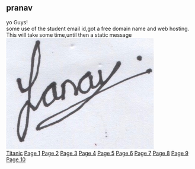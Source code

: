 <h2>pranav</h2>
<html>
<body>
 yo Guys!
 <br>
 some use of the student email id,got a  free domain name and web hosting.
 This will take some time,until then a static message
 </body>
</html><br>
<img src="Scan 10.jpg" alt="Signature">
<br>
<a href= "Titanic.docx">Titanic</a>
<a href="page1.html">Page 1</a>
<a href="page2.html">Page 2</a>
<a href="page3.html">Page 3</a>
<a href="page4.html">Page 4</a>
<a href="page5.html">Page 5</a>
<a href="page6.html">Page 6</a>
<a href="page7.html">Page 7</a>
<a href="page8.html">Page 8</a>
<a href="page9.html">Page 9</a>
<a href="page10.html">Page 10</a>
